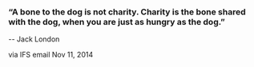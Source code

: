 ### “A bone to the dog is not charity. Charity is the bone shared with the dog, when you are just as hungry as the dog.”
-- Jack London

via IFS email Nov 11, 2014
